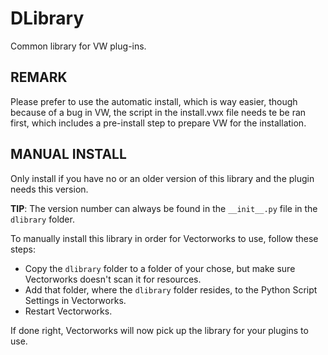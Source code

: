 # DLibrary

Common library for VW plug-ins.

## REMARK

Please prefer to use the automatic install, which is way easier, though because of a bug in VW, the script in the 
install.vwx file needs te be ran first, which includes a pre-install step to prepare VW for the installation.

## MANUAL INSTALL

Only install if you have no or an older version of this library and the plugin needs this version.

**TIP**: The version number can always be found in the `__init__.py` file in the `dlibrary` folder.

To manually install this library in order for Vectorworks to use, follow these steps:
 
- Copy the `dlibrary` folder to a folder of your chose, but make sure Vectorworks doesn't scan it for resources.
- Add that folder, where the `dlibrary` folder resides, to the Python Script Settings in Vectorworks.
- Restart Vectorworks.

If done right, Vectorworks will now pick up the library for your plugins to use.
